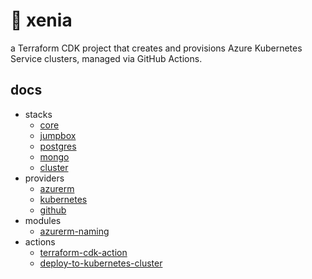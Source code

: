 
# 🦊 xenia

a Terraform CDK project that creates and provisions Azure Kubernetes Service clusters, managed via GitHub Actions.

## docs

- stacks
  - [core](src/pkg/stk/core.go)
  - [jumpbox](src/pkg/stk/jump.go)
  - [postgres](src/pkg/stk/postgres.go)
  - [mongo](src/pkg/stk/mongo.go)
  - [cluster](src/pkg/stk/cluster.go)
- providers
  - [azurerm](https://github.com/hashicorp/terraform-provider-azurerm)
  - [kubernetes](https://github.com/hashicorp/terraform-provider-kubernetes)
  - [github](https://github.com/integrations/terraform-provider-github)
- modules
  - [azurerm-naming](https://github.com/Azure/terraform-azurerm-naming)
- actions
  - [terraform-cdk-action](https://github.com/marketplace/actions/terraform-cdk-action)
  - [deploy-to-kubernetes-cluster](https://github.com/marketplace/actions/deploy-to-kubernetes-cluster)
